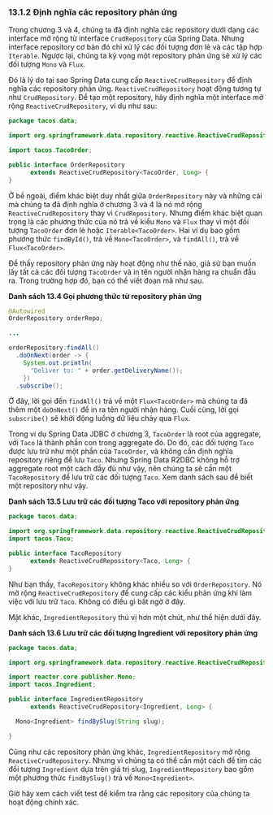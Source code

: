 ### 13.1.2 Định nghĩa các repository phản ứng

Trong chương 3 và 4, chúng ta đã định nghĩa các repository dưới dạng các interface mở rộng từ interface `CrudRepository` của Spring Data. Nhưng interface repository cơ bản đó chỉ xử lý các đối tượng đơn lẻ và các tập hợp `Iterable`. Ngược lại, chúng ta kỳ vọng một repository phản ứng sẽ xử lý các đối tượng `Mono` và `Flux`.

Đó là lý do tại sao Spring Data cung cấp `ReactiveCrudRepository` để định nghĩa các repository phản ứng. `ReactiveCrudRepository` hoạt động tương tự như `CrudRepository`. Để tạo một repository, hãy định nghĩa một interface mở rộng `ReactiveCrudRepository`, ví dụ như sau:

```java
package tacos.data;

import org.springframework.data.repository.reactive.ReactiveCrudRepository;

import tacos.TacoOrder;

public interface OrderRepository
      extends ReactiveCrudRepository<TacoOrder, Long> {
}
```

Ở bề ngoài, điểm khác biệt duy nhất giữa `OrderRepository` này và những cái mà chúng ta đã định nghĩa ở chương 3 và 4 là nó mở rộng `ReactiveCrudRepository` thay vì `CrudRepository`. Nhưng điểm khác biệt quan trọng là các phương thức của nó trả về kiểu `Mono` và `Flux` thay vì một đối tượng `TacoOrder` đơn lẻ hoặc `Iterable<TacoOrder>`. Hai ví dụ bao gồm phương thức `findById()`, trả về `Mono<TacoOrder>`, và `findAll()`, trả về `Flux<TacoOrder>`.

Để thấy repository phản ứng này hoạt động như thế nào, giả sử bạn muốn lấy tất cả các đối tượng `TacoOrder` và in tên người nhận hàng ra chuẩn đầu ra. Trong trường hợp đó, bạn có thể viết đoạn mã như sau.

**Danh sách 13.4 Gọi phương thức từ repository phản ứng**  

```java
@Autowired
OrderRepository orderRepo;

...

orderRepository.findAll()
  .doOnNext(order -> {
    System.out.println(
      "Deliver to: " + order.getDeliveryName());
    })
  .subscribe();
```

Ở đây, lời gọi đến `findAll()` trả về một `Flux<TacoOrder>` mà chúng ta đã thêm một `doOnNext()` để in ra tên người nhận hàng. Cuối cùng, lời gọi `subscribe()` sẽ khởi động luồng dữ liệu chảy qua `Flux`.

Trong ví dụ Spring Data JDBC ở chương 3, `TacoOrder` là root của aggregate, với `Taco` là thành phần con trong aggregate đó. Do đó, các đối tượng `Taco` được lưu trữ như một phần của `TacoOrder`, và không cần định nghĩa repository riêng để lưu `Taco`. Nhưng Spring Data R2DBC không hỗ trợ aggregate root một cách đầy đủ như vậy, nên chúng ta sẽ cần một `TacoRepository` để lưu trữ các đối tượng `Taco`. Xem danh sách sau để biết một repository như vậy.

**Danh sách 13.5 Lưu trữ các đối tượng Taco với repository phản ứng**

```java
package tacos.data;

import org.springframework.data.repository.reactive.ReactiveCrudRepository;
import tacos.Taco;

public interface TacoRepository
      extends ReactiveCrudRepository<Taco, Long> {
}
```

Như bạn thấy, `TacoRepository` không khác nhiều so với `OrderRepository`. Nó mở rộng `ReactiveCrudRepository` để cung cấp các kiểu phản ứng khi làm việc với lưu trữ `Taco`. Không có điều gì bất ngờ ở đây.

Mặt khác, `IngredientRepository` thú vị hơn một chút, như thể hiện dưới đây.

**Danh sách 13.6 Lưu trữ các đối tượng Ingredient với repository phản ứng**

```java
package tacos.data;

import org.springframework.data.repository.reactive.ReactiveCrudRepository;

import reactor.core.publisher.Mono;
import tacos.Ingredient;

public interface IngredientRepository
      extends ReactiveCrudRepository<Ingredient, Long> {

  Mono<Ingredient> findBySlug(String slug);

}
```

Cũng như các repository phản ứng khác, `IngredientRepository` mở rộng `ReactiveCrudRepository`. Nhưng vì chúng ta có thể cần một cách để tìm các đối tượng `Ingredient` dựa trên giá trị slug, `IngredientRepository` bao gồm một phương thức `findBySlug()` trả về `Mono<Ingredient>`.

Giờ hãy xem cách viết test để kiểm tra rằng các repository của chúng ta hoạt động chính xác.
